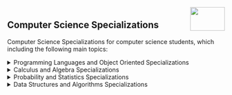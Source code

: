 <img align="right" width="80" height="55" src="https://github.com/cs-MohamedAyman/Coursera-Specializations/blob/master/organizations-logos/coursera.jpg">

## Computer Science Specializations
Computer Science Specializations for computer science students, which including the following main topics:

<details>
<summary>Programming Languages and Object Oriented Specializations</summary>
<table>
    <thead>
        <tr>
            <th width="40%">Specialization</th>
            <th width="60%">Course Name</th>
            <th>Hrs</th>
        </tr>
    </thead>
    <tbody>
            <tr>
                <td rowspan=3 align=center>
Introduction to Computer Science and Programming  
<a href="https://www.coursera.org/specializations/introduction-computer-science-programming">Specialization</a> by University of London<br>
<img src="https://github.com/cs-MohamedAyman/Coursera-Specializations/blob/master/organizations-logos/university%20of%20london.jpg" width="40%">
                </td>
                <td><a href="https://www.coursera.org/learn/introduction-to-computer-programming">Introduction to Computer Programming</a></td>
                <td align="center">20</td>
            </tr>
            <tr>
                <td><a href="https://www.coursera.org/learn/how-computers-work">How Computers Work</a></td>
                <td align="center">15</td>
            </tr>
            <tr>
                <td><a href="https://www.coursera.org/learn/mathematics-for-computer-science">Mathematics for Computer Science</a></td>
                <td align="center">45</td>
            </tr>
            <tr>
                <td rowspan=6 align=center>
Computational Thinking & Block Programming in K-12 Education  
<a href="https://www.coursera.org/specializations/computational-thinking-block-programming-k12-education">Specialization</a> by University of California San Diego<br>
<img src="https://github.com/cs-MohamedAyman/Coursera-Specializations/blob/master/organizations-logos/university%20of%20california%20san%20diego.jpg" width="40%">
                </td>
                <td><a href="https://www.coursera.org/learn/computational-thinking-k12-educators-sequences-loops">Sequences and Loops</a></td>
                <td align="center">15</td>
            </tr>
            <tr>
                <td><a href="https://www.coursera.org/learn/block-programming-k12-educators-variables-nested-loops">Variables and Nested Loops</a></td>
                <td align="center">20</td>
            </tr>
            <tr>
                <td><a href="https://www.coursera.org/learn/block-programming-k12-educators-conditional-loops-if-statement">Conditional Loops and If Statements</a></td>
                <td align="center">15</td>
            </tr>
            <tr>
                <td><a href="https://www.coursera.org/learn/block-programming-k12-educators-nested-if-statement-compound-conditionals">Nested If Statements and Compound Conditionals</a></td>
                <td align="center">15</td>
            </tr>
            <tr>
                <td><a href="https://www.coursera.org/learn/block-programming-k12-educators-abstraction-methods">Abstraction, Methods, and Lists</a></td>
                <td align="center">10</td>
            </tr>
            <tr>
                <td><a href="https://www.coursera.org/learn/computational-thinking-k12-educators-capstone">Computational Thinking for K-12 Educators Capstone</a></td>
                <td align="center">15</td>
            </tr>
            <tr>
                <td rowspan=4 align=center>
Introduction to Scripting in Python  
<a href="https://www.coursera.org/specializations/introduction-scripting-in-python">Specialization</a> by Rice University<br>
<img src="https://github.com/cs-MohamedAyman/Coursera-Specializations/blob/master/organizations-logos/rice%20university.jpg" width="40%">
                </td>
                <td><a href="https://www.coursera.org/learn/python-programming">Python Programming Essentials</a></td>
                <td align="center">10</td>
            </tr>
            <tr>
                <td><a href="https://www.coursera.org/learn/python-representation">Python Data Representations</a></td>
                <td align="center">10</td>
            </tr>
            <tr>
                <td><a href="https://www.coursera.org/learn/python-analysis">Python Data Analysis</a></td>
                <td align="center">10</td>
            </tr>
            <tr>
                <td><a href="https://www.coursera.org/learn/python-visualization">Python Data Visualization</a></td>
                <td align="center">10</td>
            </tr>
            <tr>
                <td rowspan=5 align=center>
Python 3 Programming  
<a href="https://www.coursera.org/specializations/python-3-programming">Specialization</a> by University of Michigan<br>
<img src="https://github.com/cs-MohamedAyman/Coursera-Specializations/blob/master/organizations-logos/university%20of%20michigan.jpg" width="40%">
                </td>
                <td><a href="https://www.coursera.org/learn/python-basics">Python Basics</a></td>
                <td align="center">35</td>
            </tr>
            <tr>
                <td><a href="https://www.coursera.org/learn/python-functions-files-dictionaries">Python Functions, Files, and Dictionaries</a></td>
                <td align="center">35</td>
            </tr>
            <tr>
                <td><a href="https://www.coursera.org/learn/data-collection-processing-python">Data Collection and Processing with Python</a></td>
                <td align="center">20</td>
            </tr>
            <tr>
                <td><a href="https://www.coursera.org/learn/python-classes-inheritance">Python Classes and Inheritance</a></td>
                <td align="center">20</td>
            </tr>
            <tr>
                <td><a href="https://www.coursera.org/learn/python-project">Python Project: pillow, tesseract, and opencv</a></td>
                <td align="center">25</td>
            </tr>
            <tr>
                <td rowspan=7 align=center>
Fundamentals of Computing  
<a href="https://www.coursera.org/specializations/computer-fundamentals">Specialization</a> by Rice University<br>
<img src="https://github.com/cs-MohamedAyman/Coursera-Specializations/blob/master/organizations-logos/rice%20university.jpg" width="40%">
                </td>
                <td><a href="https://www.coursera.org/learn/interactive-python-1">An Introduction to Interactive Programming in Python (Part 1)</a></td>
                <td align="center">25</td>
            </tr>
            <tr>
                <td><a href="https://www.coursera.org/learn/interactive-python-2">An Introduction to Interactive Programming in Python (Part 2)</a></td>
                <td align="center">20</td>
            </tr>
            <tr>
                <td><a href="https://www.coursera.org/learn/principles-of-computing-1">Principles of Computing (Part 1)</a></td>
                <td align="center">20</td>
            </tr>
            <tr>
                <td><a href="https://www.coursera.org/learn/principles-of-computing-2">Principles of Computing (Part 2)</a></td>
                <td align="center">15</td>
            </tr>
            <tr>
                <td><a href="https://www.coursera.org/learn/algorithmic-thinking-1">Algorithmic Thinking (Part 1)</a></td>
                <td align="center">15</td>
            </tr>
            <tr>
                <td><a href="https://www.coursera.org/learn/algorithmic-thinking-2">Algorithmic Thinking (Part 2)</a></td>
                <td align="center">15</td>
            </tr>
            <tr>
                <td><a href="https://www.coursera.org/learn/fundamentals-of-computing-capstone">The Fundamentals of Computing Capstone Exam</a></td>
                <td align="center">5</td>
            </tr>
            <tr>
                <td rowspan=4 align=center>
Programming in Python: A Hands-on Introduction  
<a href="https://www.coursera.org/specializations/hands-on-python">Specialization</a> by Codio<br>
<img src="https://github.com/cs-MohamedAyman/Coursera-Specializations/blob/master/organizations-logos/codio.jpg" width="40%">
                </td>
                <td><a href="https://www.coursera.org/learn/codio-python-basics">Python Basics: Selection and Iteration</a></td>
                <td align="center">10</td>
            </tr>
            <tr>
                <td><a href="https://www.coursera.org/learn/python-basic-structures-lists-strings-and-files">Python Basic Structures: Lists, Strings, and Files</a></td>
                <td align="center">10</td>
            </tr>
            <tr>
                <td><a href="https://www.coursera.org/learn/python-object-basics">Python Object Basics: Functions, Recursion, and Objects</a></td>
                <td align="center">10</td>
            </tr>
            <tr>
                <td><a href="https://www.coursera.org/learn/object-oriented-python">Object-Oriented Python: Inheritance and Encapsulation</a></td>
                <td align="center">10</td>
            </tr>
            <tr>
                <td rowspan=4 align=center>
Introductory C Programming  
<a href="https://www.coursera.org/specializations/c-programming">Specialization</a> by Duke University<br>
<img src="https://github.com/cs-MohamedAyman/Coursera-Specializations/blob/master/organizations-logos/duke%20university.jpg" width="40%">
                </td>
                <td><a href="https://www.coursera.org/learn/programming-fundamentals">Programming Fundamentals</a></td>
                <td align="center">15</td>
            </tr>
            <tr>
                <td><a href="https://www.coursera.org/learn/writing-running-fixing-code">Writing, Running, and Fixing Code in C</a></td>
                <td align="center">15</td>
            </tr>
            <tr>
                <td><a href="https://www.coursera.org/learn/pointers-arrays-recursion">Pointers, Arrays, and Recursion</a></td>
                <td align="center">15</td>
            </tr>
            <tr>
                <td><a href="https://www.coursera.org/learn/interacting-system-managing-memory">Interacting with the System and Managing Memory</a></td>
                <td align="center">25</td>
            </tr>
            <tr>
                <td rowspan=4 align=center>
Computational Thinking with Beginning C Programming  
<a href="https://www.coursera.org/specializations/computational-thinking-c-programming">Specialization</a> by University of Colorado Boulder<br>
<img src="https://github.com/cs-MohamedAyman/Coursera-Specializations/blob/master/organizations-logos/university%20of%20colorado%20boulder.jpg" width="40%">
                </td>
                <td><a href="https://www.coursera.org/learn/algorithms-data-collection-code">Algorithms, Data Collection, and Starting to Code</a></td>
                <td align="center">15</td>
            </tr>
            <tr>
                <td><a href="https://www.coursera.org/learn/data-analysis-representation-selection-iteration">Data Analysis and Representation, Selection and Iteration</a></td>
                <td align="center">10</td>
            </tr>
            <tr>
                <td><a href="https://www.coursera.org/learn/abstraction-problem-decomposition-functions">Abstraction, Problem Decomposition, and Functions</a></td>
                <td align="center">20</td>
            </tr>
            <tr>
                <td><a href="https://www.coursera.org/learn/simulation-algorithm-analysis-pointers">Simulation, Algorithm Analysis, and Pointers</a></td>
                <td align="center">15</td>
            </tr>
            <tr>
                <td rowspan=4 align=center>
Coding for Everyone: C and C++ Specialization by University of Californ 
<a href="https://www.coursera.org/specializations/coding-for-everyone">Specialization</a> by University of California Santa Cruz<br>
<img src="https://github.com/cs-MohamedAyman/Coursera-Specializations/blob/master/organizations-logos/university%20of%20california%20santa%20cruz.jpg" width="40%">
                </td>
                <td><a href="https://www.coursera.org/learn/c-for-everyone">C for Everyone: Programming Fundamentals</a></td>
                <td align="center">25</td>
            </tr>
            <tr>
                <td><a href="https://www.coursera.org/learn/c-structured-programming">C for Everyone: Structured Programming</a></td>
                <td align="center">20</td>
            </tr>
            <tr>
                <td><a href="https://www.coursera.org/learn/c-plus-plus-a">C++ For C Programmers, Part A</a></td>
                <td align="center">20</td>
            </tr>
            <tr>
                <td><a href="https://www.coursera.org/learn/c-plus-plus-b">C++ For C Programmers, Part B</a></td>
                <td align="center">20</td>
            </tr>
            <tr>
                <td rowspan=4 align=center>
Programming in C++: A Hands-on Introduction  
<a href="https://www.coursera.org/specializations/hands-on-cpp">Specialization</a> by Codio<br>
<img src="https://github.com/cs-MohamedAyman/Coursera-Specializations/blob/master/organizations-logos/codio.jpg" width="40%">
                </td>
                <td><a href="https://www.coursera.org/learn/codio-cpp-basics">C++ Basics: Selection and Iteration</a></td>
                <td align="center">10</td>
            </tr>
            <tr>
                <td><a href="https://www.coursera.org/learn/cpp-basic-structures-vectors-pointers-strings-and-files">C++ Basic Structures: Vectors, Pointers, Strings, and Files</a></td>
                <td align="center">10</td>
            </tr>
            <tr>
                <td><a href="https://www.coursera.org/learn/cpp-object-basics">C++ Object Basics: Functions, Recursion, and Objects</a></td>
                <td align="center">10</td>
            </tr>
            <tr>
                <td><a href="https://www.coursera.org/learn/object-oriented-cpp">Object-Oriented C++: Inheritance and Encapsulation</a></td>
                <td align="center">10</td>
            </tr>
    </tbody>
</table>
</details>
<details>
<summary>Calculus and Algebra Specializations</summary>
<table>
    <thead>
        <tr>
            <th width="40%">Specialization</th>
            <th width="60%">Course Name</th>
            <th>Hrs</th>
        </tr>
    </thead>
    <tbody>
            <tr>
                <td rowspan=5 align=center>
Calculus and Algebra by The Hong Kong University of Science and Technology 
<br>
<img src="https://github.com/cs-MohamedAyman/Coursera-Specializations/blob/master/organizations-logos/the%20hong%20kong%20university%20of%20science%20and%20technology.jpg" width="40%">
                </td>
                <td><a href="https://www.coursera.org/learn/vector-calculus-engineers">Vector Calculus for Engineers</a></td>
                <td align="center">25</td>
            </tr>
            <tr>
                <td><a href="https://www.coursera.org/learn/matrix-algebra-engineers">Matrix Algebra for Engineers</a></td>
                <td align="center">20</td>
            </tr>
            <tr>
                <td><a href="https://www.coursera.org/learn/numerical-methods-engineers">Numerical Methods for Engineers</a></td>
                <td align="center">40</td>
            </tr>
            <tr>
                <td><a href="https://www.coursera.org/learn/differential-equations-engineers">Differential Equations for Engineers</a></td>
                <td align="center">30</td>
            </tr>
            <tr>
                <td><a href="https://www.coursera.org/learn/fibonacci">Fibonacci Numbers and the Golden Ratio</a></td>
                <td align="center">10</td>
            </tr>
            <tr>
                <td rowspan=1 align=center>
Introduction to Calculus by The University of Sydney<br>
<img src="https://github.com/cs-MohamedAyman/Coursera-Specializations/blob/master/organizations-logos/the%20university%20of%20sydney.jpg" width="40%">
                </td>
                <td><a href="https://www.coursera.org/learn/introduction-to-calculus">Introduction to Calculus</a></td>
                <td align="center">55</td>
            </tr>
            <tr>
                <td rowspan=1 align=center>
Introduction to Ordinary Differential Equations by Korea Advanced Institute of Science and Technology<br>
<img src="https://github.com/cs-MohamedAyman/Coursera-Specializations/blob/master/organizations-logos/korea%20advanced%20institute%20of%20science%20and%20technology.jpg" width="40%">
                </td>
                <td><a href="https://www.coursera.org/learn/ordinary-differential-equations">Introduction to Ordinary Differential Equations</a></td>
                <td align="center">15</td>
            </tr>
            <tr>
                <td rowspan=1 align=center>
Introduction to numerical analysis by National Research University Higher School of Economics<br>
<img src="https://github.com/cs-MohamedAyman/Coursera-Specializations/blob/master/organizations-logos/national%20research%20university%20higher%20school%20of%20economics.jpg" width="40%">
                </td>
                <td><a href="http://coursera.org/learn/intro-to-numerical-analysis">Introduction to numerical analysis</a></td>
                <td align="center">30</td>
            </tr>
            <tr>
                <td rowspan=1 align=center>
Matrix Methods by University of Minnesota<br>
<img src="https://github.com/cs-MohamedAyman/Coursera-Specializations/blob/master/organizations-logos/university%20of%20minnesota.jpg" width="40%">
                </td>
                <td><a href="https://www.coursera.org/learn/matrix-methods">Matrix Methods</a></td>
                <td align="center">5</td>
            </tr>
            <tr>
                <td rowspan=1 align=center>
Introduction to Complex Analysis by Wesleyan University<br>
<img src="https://github.com/cs-MohamedAyman/Coursera-Specializations/blob/master/organizations-logos/wesleyan%20university.jpg" width="40%">
                </td>
                <td><a href="https://www.coursera.org/learn/complex-analysis">Introduction to Complex Analysis</a></td>
                <td align="center">30</td>
            </tr>
            <tr>
                <td rowspan=3 align=center>
Mathematics for Machine Learning  
<a href="https://www.coursera.org/specializations/mathematics-machine-learning">Specialization</a> by Imperial College London<br>
<img src="https://github.com/cs-MohamedAyman/Coursera-Specializations/blob/master/organizations-logos/imperial%20college%20london.jpg" width="40%">
                </td>
                <td><a href="https://www.coursera.org/learn/linear-algebra-machine-learning">Mathematics for Machine Learning: Linear Algebra</a></td>
                <td align="center">20</td>
            </tr>
            <tr>
                <td><a href="https://www.coursera.org/learn/multivariate-calculus-machine-learning">Mathematics for Machine Learning: Multivariate Calculus</a></td>
                <td align="center">20</td>
            </tr>
            <tr>
                <td><a href="https://www.coursera.org/learn/pca-machine-learning">Mathematics for Machine Learning: PCA</a></td>
                <td align="center">20</td>
            </tr>
            <tr>
                <td rowspan=4 align=center>
Differential Calculus through Data and Modeling  
<a href="https://www.coursera.org/specializations/differential-calculus-data-modeling">Specialization</a> by Johns Hopkins University<br>
<img src="https://github.com/cs-MohamedAyman/Coursera-Specializations/blob/master/organizations-logos/johns%20hopkins%20university.jpg" width="40%">
                </td>
                <td><a href="https://www.coursera.org/learn/calculus-through-data-and-modelling-precalculus-review">Calculus through Data & Modeling: Precalculus Review</a></td>
                <td align="center">10</td>
            </tr>
            <tr>
                <td><a href="https://www.coursera.org/learn/calculus-through-data-and-modelling-imits-derivatives">Calculus through Data & Modeling: Limits & Derivatives</a></td>
                <td align="center">10</td>
            </tr>
            <tr>
                <td><a href="https://www.coursera.org/learn/calculus-through-data-and-modelling-differentiation-rules">Calculus through Data & Modeling: Differentiation Rules</a></td>
                <td align="center">10</td>
            </tr>
            <tr>
                <td><a href="https://www.coursera.org/learn/calculus-through-data-and-modelling-applying-differentiation">Calculus through Data & Modeling: Applying Differentiation</a></td>
                <td align="center">10</td>
            </tr>
            <tr>
                <td rowspan=4 align=center>
Integral Calculus through Data and Modeling  
<a href="https://www.coursera.org/specializations/integral-calculus-data-modeling">Specialization</a> by Johns Hopkins University<br>
<img src="https://github.com/cs-MohamedAyman/Coursera-Specializations/blob/master/organizations-logos/johns%20hopkins%20university.jpg" width="40%">
                </td>
                <td><a href="https://www.coursera.org/learn/calculus-through-data-and-modelling-series-and-integrals">Calculus through Data & Modelling: Series and Integration</a></td>
                <td align="center">10</td>
            </tr>
            <tr>
                <td><a href="https://www.coursera.org/learn/calculus-through-data-and-modelling-techniques-of-integration">Calculus through Data & Modelling: Techniques of Integration</a></td>
                <td align="center">5</td>
            </tr>
            <tr>
                <td><a href="https://www.coursera.org/learn/calculus-through-data-and-modelling-integration-applications">Calculus through Data & Modelling: Integration Applications</a></td>
                <td align="center">10</td>
            </tr>
            <tr>
                <td><a href="https://www.coursera.org/learn/calculus-through-data-and-modelling-vector-calculus">Calculus through Data & Modelling: Vector Calculus</a></td>
                <td align="center">5</td>
            </tr>
            <tr>
                <td rowspan=3 align=center>
Precalculus through Data and Modelling  
<a href="https://www.coursera.org/specializations/precalculus-data-modelling">Specialization</a> by Johns Hopkins University<br>
<img src="https://github.com/cs-MohamedAyman/Coursera-Specializations/blob/master/organizations-logos/johns%20hopkins%20university.jpg" width="40%">
                </td>
                <td><a href="https://www.coursera.org/learn/precalculus-relations-functions">Precalculus: Relations and Functions</a></td>
                <td align="center">15</td>
            </tr>
            <tr>
                <td><a href="https://www.coursera.org/learn/precalculus-periodic-functions">Precalculus: Periodic Functions</a></td>
                <td align="center">10</td>
            </tr>
            <tr>
                <td><a href="https://www.coursera.org/learn/precalculus-mathematical-modelling">Precalculus: Mathematical Modeling</a></td>
                <td align="center">10</td>
            </tr>
            <tr>
                <td rowspan=4 align=center>
Mathematics for Data Science  
<a href="https://www.coursera.org/specializations/mathematics-for-data-science">Specialization</a> by HSE University<br>
<img src="https://github.com/cs-MohamedAyman/Coursera-Specializations/blob/master/organizations-logos/hse%20university.jpg" width="40%">
                </td>
                <td><a href="https://www.coursera.org/learn/discrete-math-and-analyzing-social-graphs">Discrete Math and Analyzing Social Graphs</a></td>
                <td align="center">20</td>
            </tr>
            <tr>
                <td><a href="https://www.coursera.org/learn/calculus-and-optimization-for-machine-learning">Calculus and Optimization for Machine Learning</a></td>
                <td align="center">35</td>
            </tr>
            <tr>
                <td><a href="https://www.coursera.org/learn/first-steps-in-linear-algebra-for-machine-learning">First Steps in Linear Algebra for Machine Learning</a></td>
                <td align="center">15</td>
            </tr>
            <tr>
                <td><a href="https://www.coursera.org/learn/probability-theory-statistics">Probability Theory, Statistics and Exploratory Data Analysis</a></td>
                <td align="center">25</td>
            </tr>
            <tr>
                <td rowspan=1 align=center>
Introduction to Enumerative Combinatorics by National Research University Higher School of Economics<br>
<img src="https://github.com/cs-MohamedAyman/Coursera-Specializations/blob/master/organizations-logos/national%20research%20university%20higher%20school%20of%20economics.jpg" width="40%">
                </td>
                <td><a href="https://www.coursera.org/learn/enumerative-combinatorics">Introduction to Enumerative Combinatorics</a></td>
                <td align="center">110</td>
            </tr>
    </tbody>
</table>
</details>
<details>
<summary>Probability and Statistics Specializations</summary>
<table>
    <thead>
        <tr>
            <th width="40%">Specialization</th>
            <th width="60%">Course Name</th>
            <th>Hrs</th>
        </tr>
    </thead>
    <tbody>
            <tr>
                <td rowspan=1 align=center>
An Intuitive Introduction to Probability by University of Zurich<br>
<img src="https://github.com/cs-MohamedAyman/Coursera-Specializations/blob/master/organizations-logos/university%20of%20zurich.jpg" width="40%">
                </td>
                <td><a href="https://www.coursera.org/learn/introductiontoprobability">An Intuitive Introduction to Probability</a></td>
                <td align="center">20</td>
            </tr>
            <tr>
                <td rowspan=1 align=center>
Data Science Math Skills by Duke University<br>
<img src="https://github.com/cs-MohamedAyman/Coursera-Specializations/blob/master/organizations-logos/duke%20university.jpg" width="40%">
                </td>
                <td><a href="https://www.coursera.org/learn/datasciencemathskills">Data Science Math Skills</a></td>
                <td align="center">15</td>
            </tr>
            <tr>
                <td rowspan=1 align=center>
Introduction to Statistics by Stanford University<br>
<img src="https://github.com/cs-MohamedAyman/Coursera-Specializations/blob/master/organizations-logos/stanford%20university.jpg" width="40%">
                </td>
                <td><a href="https://www.coursera.org/learn/stanford-statistics">Introduction to Statistics</a></td>
                <td align="center">15</td>
            </tr>
            <tr>
                <td rowspan=4 align=center>
Advanced Statistics for Data Science  
<a href="https://www.coursera.org/specializations/advanced-statistics-data-science">Specialization</a> by Johns Hopkins University<br>
<img src="https://github.com/cs-MohamedAyman/Coursera-Specializations/blob/master/organizations-logos/johns%20hopkins%20university.jpg" width="40%">
                </td>
                <td><a href="https://www.coursera.org/learn/biostatistics">Mathematical Biostatistics Boot Camp 1</a></td>
                <td align="center">15</td>
            </tr>
            <tr>
                <td><a href="https://www.coursera.org/learn/biostatistics-2">Mathematical Biostatistics Boot Camp 2</a></td>
                <td align="center">10</td>
            </tr>
            <tr>
                <td><a href="https://www.coursera.org/learn/linear-models">Advanced Linear Models for Data Science 1: Least Squares</a></td>
                <td align="center">10</td>
            </tr>
            <tr>
                <td><a href="https://www.coursera.org/learn/linear-models-2">Advanced Linear Models for Data Science 2: Statistical Linear Models</a></td>
                <td align="center">10</td>
            </tr>
            <tr>
                <td rowspan=5 align=center>
Methods and Statistics in Social Sciences  
<a href="https://www.coursera.org/specializations/social-science">Specialization</a> by University of Amsterdam<br>
<img src="https://github.com/cs-MohamedAyman/Coursera-Specializations/blob/master/organizations-logos/university%20of%20amsterdam.jpg" width="40%">
                </td>
                <td><a href="https://www.coursera.org/learn/quantitative-methods">Quantitative Methods</a></td>
                <td align="center">40</td>
            </tr>
            <tr>
                <td><a href="https://www.coursera.org/learn/qualitative-methods">Qualitative Research Methods</a></td>
                <td align="center">35</td>
            </tr>
            <tr>
                <td><a href="https://www.coursera.org/learn/basic-statistics">Basic Statistics</a></td>
                <td align="center">30</td>
            </tr>
            <tr>
                <td><a href="https://www.coursera.org/learn/inferential-statistics">Inferential Statistics</a></td>
                <td align="center">25</td>
            </tr>
            <tr>
                <td><a href="https://www.coursera.org/learn/social-science-capstone">Methods and Statistics in Social Science - Final Research Project</a></td>
                <td align="center">20</td>
            </tr>
            <tr>
                <td rowspan=1 align=center>
Improving your statistical inferences by Eindhoven University of Technology<br>
<img src="https://github.com/cs-MohamedAyman/Coursera-Specializations/blob/master/organizations-logos/eindhoven%20university%20of%20technology.jpg" width="40%">
                </td>
                <td><a href="https://www.coursera.org/learn/statistical-inferences">Improving your statistical inferences</a></td>
                <td align="center">30</td>
            </tr>
            <tr>
                <td rowspan=3 align=center>
Bayesian Statistics by University of California Santa Cruz 
<br>
<img src="https://github.com/cs-MohamedAyman/Coursera-Specializations/blob/master/organizations-logos/university%20of%20california%20santa%20cruz.jpg" width="40%">
                </td>
                <td><a href="https://www.coursera.org/learn/bayesian-statistics">Bayesian Statistics: From Concept to Data Analysis</a></td>
                <td align="center">15</td>
            </tr>
            <tr>
                <td><a href="https://www.coursera.org/learn/mcmc-bayesian-statistics">Bayesian Statistics: Techniques and Models</a></td>
                <td align="center">30</td>
            </tr>
            <tr>
                <td><a href="https://www.coursera.org/learn/mixture-models">Bayesian Statistics: Mixture Models</a></td>
                <td align="center">25</td>
            </tr>
            <tr>
                <td rowspan=3 align=center>
Statistics with Python  
<a href="https://www.coursera.org/specializations/statistics-with-python">Specialization</a> by University of Michigan<br>
<img src="https://github.com/cs-MohamedAyman/Coursera-Specializations/blob/master/organizations-logos/university%20of%20michigan.jpg" width="40%">
                </td>
                <td><a href="https://www.coursera.org/learn/understanding-visualization-data">Understanding and Visualizing Data with Python</a></td>
                <td align="center">20</td>
            </tr>
            <tr>
                <td><a href="https://www.coursera.org/learn/inferential-statistical-analysis-python">Inferential Statistical Analysis with Python</a></td>
                <td align="center">20</td>
            </tr>
            <tr>
                <td><a href="https://www.coursera.org/learn/fitting-statistical-models-data-python">Fitting Statistical Models to Data with Python</a></td>
                <td align="center">15</td>
            </tr>
            <tr>
                <td rowspan=1 align=center>
Inferring Causal Effects from Observational Data by University of Pennsylvania<br>
<img src="https://github.com/cs-MohamedAyman/Coursera-Specializations/blob/master/organizations-logos/university%20of%20pennsylvania.jpg" width="40%">
                </td>
                <td><a href="https://www.coursera.org/learn/crash-course-in-causality">Inferring Causal Effects from Observational Data</a></td>
                <td align="center">20</td>
            </tr>
            <tr>
                <td rowspan=2 align=center>
Causal Inference by Columbia University 
<br>
<img src="https://github.com/cs-MohamedAyman/Coursera-Specializations/blob/master/organizations-logos/columbia%20university.jpg" width="40%">
                </td>
                <td><a href="https://www.coursera.org/learn/causal-inference">Causal Inference</a></td>
                <td align="center">15</td>
            </tr>
            <tr>
                <td><a href="https://www.coursera.org/learn/causal-inference-2">Causal Inference 2</a></td>
                <td align="center">15</td>
            </tr>
            <tr>
                <td rowspan=4 align=center>
Design of Experiments  
<a href="https://www.coursera.org/specializations/design-experiments">Specialization</a> by Arizona State University<br>
<img src="https://github.com/cs-MohamedAyman/Coursera-Specializations/blob/master/organizations-logos/arizona%20state%20university.jpg" width="40%">
                </td>
                <td><a href="https://www.coursera.org/learn/introduction-experimental-design-basics">Experimental Design Basics</a></td>
                <td align="center">15</td>
            </tr>
            <tr>
                <td><a href="https://www.coursera.org/learn/factorial-fractional-factorial-designs">Factorial and Fractional Factorial Designs</a></td>
                <td align="center">15</td>
            </tr>
            <tr>
                <td><a href="https://www.coursera.org/learn/response-surfaces-mixtures-model-building">Response Surfaces, Mixtures, and Model Building</a></td>
                <td align="center">15</td>
            </tr>
            <tr>
                <td><a href="https://www.coursera.org/learn/random-models-nested-split-plot-designs">Random Models, Nested and Split-plot Designs</a></td>
                <td align="center">10</td>
            </tr>
    </tbody>
</table>
</details>
<details>
<summary>Data Structures and Algorithms Specializations</summary>
<table>
    <thead>
        <tr>
            <th width="40%">Specialization</th>
            <th width="60%">Course Name</th>
            <th>Hrs</th>
        </tr>
    </thead>
    <tbody>
            <tr>
                <td rowspan=5 align=center>
Introduction to Discrete Mathematics for Computer Science  
<a href="https://www.coursera.org/specializations/discrete-mathematics">Specialization</a> by University of California San Diego<br>
<img src="https://github.com/cs-MohamedAyman/Coursera-Specializations/blob/master/organizations-logos/university%20of%20california%20san%20diego.jpg" width="40%">
                </td>
                <td><a href="https://www.coursera.org/learn/what-is-a-proof">Mathematical Thinking in Computer Science</a></td>
                <td align="center">35</td>
            </tr>
            <tr>
                <td><a href="https://www.coursera.org/learn/combinatorics">Combinatorics and Probability</a></td>
                <td align="center">20</td>
            </tr>
            <tr>
                <td><a href="https://www.coursera.org/learn/graphs">Introduction to Graph Theory</a></td>
                <td align="center">20</td>
            </tr>
            <tr>
                <td><a href="https://www.coursera.org/learn/number-theory-cryptography">Number Theory and Cryptography</a></td>
                <td align="center">20</td>
            </tr>
            <tr>
                <td><a href="https://www.coursera.org/learn/delivery-problem">Delivery Problem</a></td>
                <td align="center">15</td>
            </tr>
            <tr>
                <td rowspan=1 align=center>
Discrete Mathematics by Shanghai Jiao Tong University<br>
<img src="https://github.com/cs-MohamedAyman/Coursera-Specializations/blob/master/organizations-logos/shanghai%20jiao%20tong%20university.jpg" width="40%">
                </td>
                <td><a href="https://www.coursera.org/learn/discrete-mathematics">Discrete Mathematics</a></td>
                <td align="center">45</td>
            </tr>
            <tr>
                <td rowspan=3 align=center>
Accelerated Computer Science Fundamentals  
<a href="https://www.coursera.org/specializations/cs-fundamentals">Specialization</a> by University of Illinois at Urbana-Champaign<br>
<img src="https://github.com/cs-MohamedAyman/Coursera-Specializations/blob/master/organizations-logos/university%20of%20illinois%20at%20urbana-champaign.jpg" width="40%">
                </td>
                <td><a href="https://www.coursera.org/learn/cs-fundamentals-1">Object-Oriented Data Structures in C++</a></td>
                <td align="center">25</td>
            </tr>
            <tr>
                <td><a href="https://www.coursera.org/learn/cs-fundamentals-2">Ordered Data Structures</a></td>
                <td align="center">20</td>
            </tr>
            <tr>
                <td><a href="https://www.coursera.org/learn/cs-fundamentals-3">Unordered Data Structures</a></td>
                <td align="center">20</td>
            </tr>
            <tr>
                <td rowspan=1 align=center>
Data Structures and Performance by University of California San Diego<br>
<img src="https://github.com/cs-MohamedAyman/Coursera-Specializations/blob/master/organizations-logos/university%20of%20california%20san%20diego.jpg" width="40%">
                </td>
                <td><a href="https://www.coursera.org/learn/data-structures-optimizing-performance">Data Structures and Performance</a></td>
                <td align="center">45</td>
            </tr>
            <tr>
                <td rowspan=3 align=center>
Competitive Programming by Moscow Institute of Physics and Technology 
<br>
<img src="https://github.com/cs-MohamedAyman/Coursera-Specializations/blob/master/organizations-logos/moscow%20institute%20of%20physics%20and%20technology.jpg" width="40%">
                </td>
                <td><a href="https://www.coursera.org/learn/c-for-competitive-programming">C/C++ for competitive programming</a></td>
                <td align="center">110</td>
            </tr>
            <tr>
                <td><a href="https://www.coursera.org/learn/competitive-programming-for-beginners">Competitive Programming for Beginners</a></td>
                <td align="center">150</td>
            </tr>
            <tr>
                <td><a href="https://www.coursera.org/learn/algebra-and-algorithms">Algebra & Algorithms</a></td>
                <td align="center">30</td>
            </tr>
            <tr>
                <td rowspan=4 align=center>
Algorithms  
<a href="https://www.coursera.org/specializations/algorithms">Specialization</a> by Stanford University<br>
<img src="https://github.com/cs-MohamedAyman/Coursera-Specializations/blob/master/organizations-logos/stanford%20university.jpg" width="40%">
                </td>
                <td><a href="https://www.coursera.org/learn/algorithms-divide-conquer">Divide and Conquer, Sorting and Searching, and Randomized Algorithms</a></td>
                <td align="center">15</td>
            </tr>
            <tr>
                <td><a href="https://www.coursera.org/learn/algorithms-graphs-data-structures">Graph Search, Shortest Paths, and Data Structures</a></td>
                <td align="center">15</td>
            </tr>
            <tr>
                <td><a href="https://www.coursera.org/learn/algorithms-greedy">Greedy Algorithms, Minimum Spanning Trees, and Dynamic Programming</a></td>
                <td align="center">15</td>
            </tr>
            <tr>
                <td><a href="https://www.coursera.org/learn/algorithms-npcomplete">Shortest Paths Revisited, NP-Complete Problems and What To Do About Them</a></td>
                <td align="center">15</td>
            </tr>
            <tr>
                <td rowspan=6 align=center>
Data Structures and Algorithms  
<a href="https://www.coursera.org/specializations/data-structures-algorithms">Specialization</a> by University of California San Diego<br>
<img src="https://github.com/cs-MohamedAyman/Coursera-Specializations/blob/master/organizations-logos/university%20of%20california%20san%20diego.jpg" width="40%">
                </td>
                <td><a href="https://www.coursera.org/learn/algorithmic-toolbox">Algorithmic Toolbox</a></td>
                <td align="center">35</td>
            </tr>
            <tr>
                <td><a href="https://www.coursera.org/learn/data-structures">Data Structures</a></td>
                <td align="center">25</td>
            </tr>
            <tr>
                <td><a href="https://www.coursera.org/learn/algorithms-on-graphs">Algorithms on Graphs</a></td>
                <td align="center">55</td>
            </tr>
            <tr>
                <td><a href="https://www.coursera.org/learn/algorithms-on-strings">Algorithms on Strings</a></td>
                <td align="center">20</td>
            </tr>
            <tr>
                <td><a href="https://www.coursera.org/learn/advanced-algorithms-and-complexity">Advanced Algorithms and Complexity</a></td>
                <td align="center">25</td>
            </tr>
            <tr>
                <td><a href="https://www.coursera.org/learn/assembling-genomes">Genome Assembly Programming Challenge</a></td>
                <td align="center">20</td>
            </tr>
            <tr>
                <td rowspan=3 align=center>
Algorithms by Princeton University 
<br>
<img src="https://github.com/cs-MohamedAyman/Coursera-Specializations/blob/master/organizations-logos/princeton%20university.jpg" width="40%">
                </td>
                <td><a href="https://www.coursera.org/learn/analysis-of-algorithms">Analysis of Algorithms</a></td>
                <td align="center">20</td>
            </tr>
            <tr>
                <td><a href="https://www.coursera.org/learn/algorithms-part1">Algorithms, Part I</a></td>
                <td align="center">55</td>
            </tr>
            <tr>
                <td><a href="https://www.coursera.org/learn/algorithms-part2">Algorithms, Part II</a></td>
                <td align="center">65</td>
            </tr>
            <tr>
                <td rowspan=2 align=center>
Geometric Algorithms by EIT Digital 
<br>
<img src="https://github.com/cs-MohamedAyman/Coursera-Specializations/blob/master/organizations-logos/eit%20digital.jpg" width="40%">
                </td>
                <td><a href="https://www.coursera.org/learn/approximation-algorithms">Approximation Algorithms</a></td>
                <td align="center">15</td>
            </tr>
            <tr>
                <td><a href="https://www.coursera.org/learn/geometric-algorithms">Geometric Algorithms</a></td>
                <td align="center">20</td>
            </tr>
            <tr>
                <td rowspan=2 align=center>
Computational Geometry by Saint Petersburg State University 
<br>
<img src="https://github.com/cs-MohamedAyman/Coursera-Specializations/blob/master/organizations-logos/saint%20petersburg%20state%20university.jpg" width="40%">
                </td>
                <td><a href="https://www.coursera.org/learn/computational-geometry">Computational Geometry</a></td>
                <td align="center">20</td>
            </tr>
            <tr>
                <td><a href="https://www.coursera.org/learn/competitive-programming-core-skills">Competitive Programmer's Core Skills</a></td>
                <td align="center">30</td>
            </tr>
            <tr>
                <td rowspan=1 align=center>
Computer Science: Algorithms, Theory, and Machines by Princeton University<br>
<img src="https://github.com/cs-MohamedAyman/Coursera-Specializations/blob/master/organizations-logos/princeton%20university.jpg" width="40%">
                </td>
                <td><a href="https://www.coursera.org/learn/cs-algorithms-theory-machines">Computer Science: Algorithms, Theory, and Machines</a></td>
                <td align="center">20</td>
            </tr>
    </tbody>
</table>
</details>
